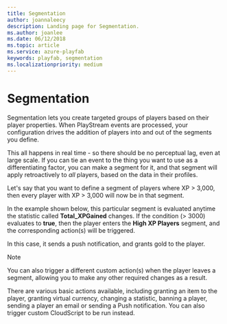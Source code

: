 ```yaml
---
title: Segmentation
author: joannaleecy
description: Landing page for Segmentation.
ms.author: joanlee
ms.date: 06/12/2018
ms.topic: article
ms.service: azure-playfab
keywords: playfab, segmentation
ms.localizationpriority: medium
---
```


# Segmentation

Segmentation lets you create targeted groups of players based on their player properties. When PlayStream events are processed, your configuration drives the addition of players into and out of the segments you define.

This all happens in real time - so there should be no perceptual lag, even at large scale. If you can tie an event to the thing you want to use as a differentiating factor, you can make a segment for it, and that segment will apply retroactively to *all* players, based on the data in their profiles.

Let's say that you want to define a segment of players where XP > 3,000, then every player with XP > 3,000 will now be in that segment.

In the example shown below, this particular segment is evaluated anytime the statistic called **Total_XPGained** changes. If the condition (> 3000) evaluates to **true**, then the player enters the **High XP Players** segment, and the corresponding action(s) will be triggered.

In this case, it sends a push notification, and grants gold to the player.

> [!NOTE]
> You can also trigger a different custom action(s) when the player leaves a segment, allowing you to make any other required changes as a result.

There are various basic actions available, including granting an item to the player, granting virtual currency, changing a statistic, banning a player, sending a player an email or sending a Push notification. You can also trigger custom CloudScript to be run instead.